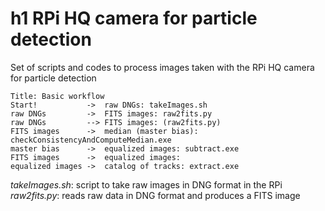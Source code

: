 # h1 RPi HQ camera for particle detection

Set of scripts and codes to process images taken with the RPi HQ camera for particle detection

```sequence {theme=hand}
Title: Basic workflow
Start!           ->  raw DNGs: takeImages.sh
raw DNGs         ->  FITS images: raw2fits.py
raw DNGs         --> FITS images: (raw2fits.py)
FITS images      ->  median (master bias): checkConsistencyAndComputeMedian.exe
master bias      ->  equalized images: subtract.exe
FITS images      ->  equalized images: 
equalized images ->  catalog of tracks: extract.exe
```

*takeImages.sh*: script to take raw images in DNG format in the RPi
*raw2fits.py*: reads raw data in DNG format and produces a FITS image
